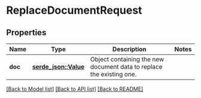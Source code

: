 # ReplaceDocumentRequest

## Properties

Name | Type | Description | Notes
------------ | ------------- | ------------- | -------------
**doc** | [**serde_json::Value**](.md) | Object containing the new document data to replace the existing one. | 

[[Back to Model list]](../README.md#documentation-for-models) [[Back to API list]](../README.md#documentation-for-api-endpoints) [[Back to README]](../README.md)


